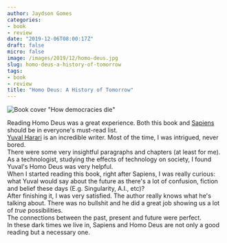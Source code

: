 ```yaml
---
author: Jaydson Gomes
categories:
- book
- review
date: "2019-12-06T08:00:17Z"
draft: false
micro: false
image: /images/2019/12/homo-deus.jpg
slug: homo-deus-a-history-of-tomorrow
tags:
- book
- review
title: "Homo Deus: A History of Tomorrow"
---
```

![Book cover "How democracies die"](/images/2019/12/homo-deus.jpg)  

Reading Homo Deus was a great experience. Both this book and [Sapiens](https://www.goodreads.com/book/show/23692271-sapiens) should be in everyone's must-read list.  
[Yuval Harari](https://www.ynharari.com/) is an incredible writer. Most of the time, I was intrigued, never bored.  
There were some very insightful paragraphs and chapters (at least for me).  
As a technologist, studying the effects of technology on society, I found Yuval's Homo Deus was very helpful.  
When I started reading this book, right after Sapiens, I was really curious: what Yuval would say about the future as there's a lot of confusion, fiction and belief these days (E.g. Singularity, A.I., etc)?  
After finishing it, I was very satisfied. The author really knows what he's talking about. There was no bullshit and he did a great job showing us a lot of *true* possibilities.  
The connections between the past, present and future were perfect.  
In these dark times we live in, Sapiens and Homo Deus are not only a good reading but a necessary one.  
